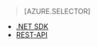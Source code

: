 ﻿> [AZURE.SELECTOR]
- [.NET SDK](/documentation/articles/media-services-dotnet-connect_programmatically/)
- [REST-API](/documentation/articles/media-services-rest-connect_programmatically/)

<!--HONumber=47-->
